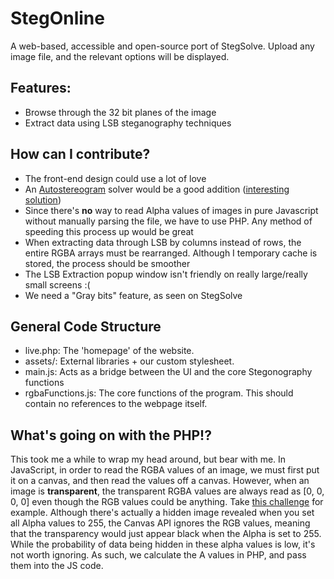 # StegOnline
A web-based, accessible and open-source port of StegSolve.
Upload any image file, and the relevant options will be displayed.

## Features:
* Browse through the 32 bit planes of the image
* Extract data using LSB steganography techniques

## How can I contribute?
* The front-end design could use a lot of love
* An [Autostereogram](https://en.wikipedia.org/wiki/Autostereogram) solver would be a good addition ([interesting solution](https://www.cs.bgu.ac.il/~ben-shahar/Teaching/Computational-Vision/StudentProjects/ICBV131/ICBV-2013-1-KatyaGroisman/FinalProjectReport.pdf))
* Since there's **no** way to read Alpha values of images in pure Javascript without manually parsing the file, we have to use PHP. Any method of speeding this process up would be great
* When extracting data through LSB by columns instead of rows, the entire RGBA arrays must be rearranged. Although I temporary cache is stored, the process should be smoother
* The LSB Extraction popup window isn't friendly on really large/really small screens :(
* We need a "Gray bits" feature, as seen on StegSolve

## General Code Structure
* live.php: The 'homepage' of the website.
* assets/: External libraries + our custom stylesheet.
* main.js: Acts as a bridge between the UI and the core Stegonography functions
* rgbaFunctions.js: The core functions of the program. This should contain no references to the webpage itself.

## What's going on with the PHP!?
This took me a while to wrap my head around, but bear with me.
In JavaScript, in order to read the RGBA values of an image, we must first put it on a canvas, and then read the values off a canvas.
However, when an image is **transparent**, the transparent RGBA values are always read as [0, 0, 0, 0] even though the RGB values could be anything.
Take [this challenge](https://xapax.github.io/blog/assets/pragyanctf/transmission.png) for example. Although there's actually a hidden image revealed when you set all Alpha values to 255, the Canvas API ignores the RGB values, meaning that the transparency would just appear black when the Alpha is set to 255.
While the probability of data being hidden in these alpha values is low, it's not worth ignoring. As such, we calculate the A values in PHP, and pass them into the JS code.
